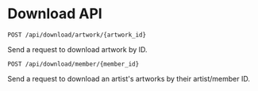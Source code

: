 # Download API

`POST /api/download/artwork/{artwork_id}`

Send a request to download artwork by ID.

`POST /api/download/member/{member_id}`

Send a request to download an artist's artworks by their artist/member ID.
